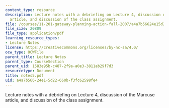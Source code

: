 ```yaml
---
content_type: resource
description: Lecture notes with a debriefing on Lecture 4, discussion of the Marcuse
  article, and discussion of the class assignment.
file: /courses/11-201-gateway-planning-action-fall-2007/a4a7b56624e15d22660bf3fc62598fe4_notes5.pdf
file_size: 20809
file_type: application/pdf
learning_resource_types:
- Lecture Notes
license: https://creativecommons.org/licenses/by-nc-sa/4.0/
ocw_type: OCWFile
parent_title: Lecture Notes
parent_type: CourseSection
parent_uid: 1583e95b-c487-2f9a-a0e3-3811ab29f7d3
resourcetype: Document
title: notes5.pdf
uid: a4a7b566-24e1-5d22-660b-f3fc62598fe4
---
```

Lecture notes with a debriefing on Lecture 4, discussion of the Marcuse article, and discussion of the class assignment.